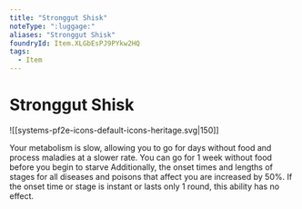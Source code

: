 ```yaml
---
title: "Stronggut Shisk"
noteType: ":luggage:"
aliases: "Stronggut Shisk"
foundryId: Item.XLGbEsPJ9PYkw2HQ
tags:
  - Item
---
```


# Stronggut Shisk
![[systems-pf2e-icons-default-icons-heritage.svg|150]]

Your metabolism is slow, allowing you to go for days without food and process maladies at a slower rate. You can go for 1 week without food before you begin to starve Additionally, the onset times and lengths of stages for all diseases and poisons that affect you are increased by 50%. If the onset time or stage is instant or lasts only 1 round, this ability has no effect.
